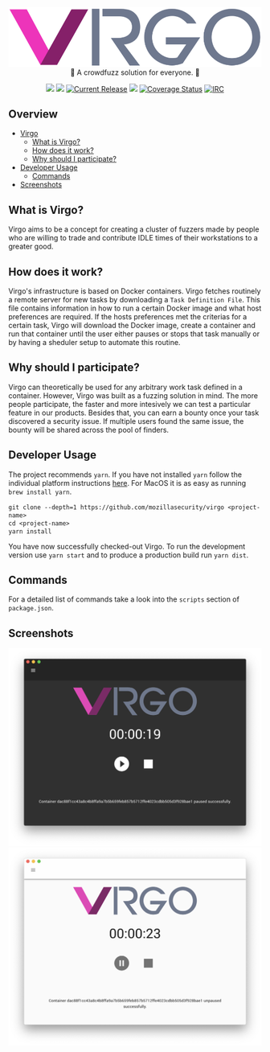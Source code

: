 <!-- @format -->

<p align="center">
    <img src="src/renderer/images/virgo-full.svg"><br/>
    🚧 A crowdfuzz solution for everyone. 🚧
<p>

<p align="center">
    <a href="https://github.com/prettier/prettier"><img src="https://img.shields.io/badge/code_style-prettier-ff69b4.svg?style=flat-square"></a> <a href="https://travis-ci.org/mozillasecurity/virgo"><img src="https://img.shields.io/travis/mozillasecurity/virgo/master.svg?style=flat-square"/></a> <a href="https://img.shields.io/github/release/mozillasecurity/virgo.svg"><img src="https://img.shields.io/github/release/mozillasecurity/virgo.svg" alt="Current Release"></a> <a href="https://david-dm.org/mozillasecurity/virgo"><img src="https://img.shields.io/david/mozillasecurity/virgo.svg?style=flat-square"/></a> <a href="https://coveralls.io/github/MozillaSecurity/virgo?branch=master"><img src="https://coveralls.io/repos/github/MozillaSecurity/virgo/badge.svg?branch=master" alt="Coverage Status"></a> <a href="https://www.irccloud.com/invite?channel=%23fuzzing&amp;hostname=irc.mozilla.org&amp;port=6697&amp;ssl=1"><img src="https://img.shields.io/badge/IRC-%23fuzzing-1e72ff.svg?style=flat" alt="IRC"></a>
</p>

## Overview

- [Virgo]()
  - [What is Virgo?](#What-Is-Virgo?)
  - [How does it work?](#How-Does-It-Work?)
  - [Why should I participate?](#Why-Should-I-Participate?)
- [Developer Usage](#Developer-Usage)
  - [Commands](#Commands)
- [Screenshots](#Screenshots)

## What is Virgo?

Virgo aims to be a concept for creating a cluster of fuzzers made by people who are willing to trade and contribute IDLE times of their workstations to a greater good.

## How does it work?

Virgo's infrastructure is based on Docker containers. Virgo fetches routinely a remote server for new tasks by downloading a `Task Definition File`. This file contains information in how to run a certain Docker image and what host preferences are required. If the hosts preferences met the criterias for a certain task, Virgo will download the Docker image, create a container and run that container until the user either pauses or stops that task manually or by having a sheduler setup to automate this routine.

## Why should I participate?

Virgo can theoretically be used for any arbitrary work task defined in a container. However, Virgo was built as a fuzzing solution in mind. The more people participate, the faster and more intesively we can test a particular feature in our products. Besides that, you can earn a bounty once your task discovered a security issue. If multiple users found the same issue, the bounty will be shared across the pool of finders.

## Developer Usage

The project recommends `yarn`. If you have not installed `yarn` follow the individual platform instructions [here](https://yarnpkg.com/en/docs/install). For MacOS it is as easy as running `brew install yarn`.

```
git clone --depth=1 https://github.com/mozillasecurity/virgo <project-name>
cd <project-name>
yarn install
```

You have now successfully checked-out Virgo. To run the development version use `yarn start` and to produce a production build run `yarn dist`.

## Commands

For a detailed list of commands take a look into the `scripts` section of `package.json`.

## Screenshots

![alt text](assets/light.png)
![alt text](assets/dark.png)
